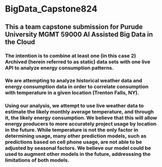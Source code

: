 # BigData_Capstone824

## This a team capstone submission for Purude University MGMT 59000 AI Assisted Big Data in the Cloud
### The intention is to combine at least one (in this case 2) Archived (herein referred to as static) data sets with one live API to analyze energy consumption patterns.

### We are attempting to analyze historical weather data and energy consumption data in order to correlate consumption with temperature in a given location (Trenton Falls, NY). 
### Using our analysis, we attempt to use live weather data to estimate the likely monthly average temperature, and through it, the likely energy consumption. We believe that this will allow energy producers to more accurately project usage by location in the future. While temperature is not the only factor in determining usage, many other prediction models, such as predictions based on cell phone usage, are not able to be adjusted by seasonal factors. We believe our model could be used to augment other models in the future, addresssing the limitations of both models. 
